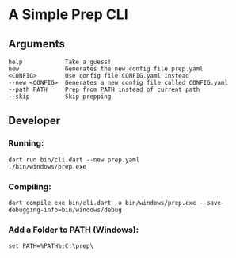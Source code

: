 # A Simple Prep CLI

## Arguments

```text
help            Take a guess!
new             Generates the new config file prep.yaml
<CONFIG>        Use config file CONFIG.yaml instead
--new <CONFIG>  Generates a new config file called CONFIG.yaml
--path PATH     Prep from PATH instead of current path
--skip          Skip prepping
```
## Developer

### Running:
    dart run bin/cli.dart --new prep.yaml
    ./bin/windows/prep.exe

### Compiling:
    dart compile exe bin/cli.dart -o bin/windows/prep.exe --save-debugging-info=bin/windows/debug

### Add a Folder to PATH (Windows):
    set PATH=%PATH%;C:\prep\
